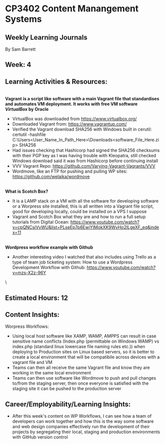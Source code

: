 # CP3402 Content Manangement Systems
## Weekly Learning Journals

By Sam Barrett

## Week: 4

## Learning Activities & Resources:

\
__Vagrant is a script like software with a main Vagrant file that standardises and automates VM deployment. It works with free VM software _VirtualBox_ by Oracle__
- VirtualBox was downloaded from https://www.virtualbox.org/
- Downloaded Vagrant from: https://www.vagrantup.com/
- Verified the Vagrant download SHA256 with Windows built in cerutil: certutil -hashfile C:\Users\<User_Name_In_Path_Here>\Downloads\<software_File_Here.zip> SHA256 
- Had issues checking that Hashicorp had signed the SHA256 checksums with their PGP key as I was having trouble with Kleopatra, still checked Windows download said it was from Hashicorp before continuing install
- VVV Vagrant Repo: https://github.com/Varying-Vagrant-Vagrants/VVV
- Wordmove, like an FTP for pushing and pulling WP sites: https://github.com/welaika/wordmove

\
__What is Scotch Box?__
- It is a LAMP stack on a VM with all the software for developing software or a Worpress site installed, this is all written into a Vagrant file script, good for developing locally, could be installed on a VPS I suppose
- Vagrant and Scotch Box what they are and how to run a full setup tutorials from Digital Ocean: https://www.youtube.com/watch?v=cpQNCsiVyWU&list=PLseEp7p6EwiYIMokXK9WvHo2ILgeXF_eq&index=11

\
__Wordpress workflow example with Github__
- Another interesting video I watched that also includes using Trello as a type of team job ticketing system: How to use a Wordpress Development Workflow with Github: https://www.youtube.com/watch?v=mzs-X2z-96Y

\
## Estimated Hours: 12

## Content Insights:
Worpress Workflows:
- Using local host software like XAMP, WAMP, AMPPS can result in case sensitive name conflicts (Index.php (permittable on Windows WAMP) vs index.php (standard linux lowercase file naming rules etc.)) when deploying to Production sites on Linux based servers, so it is better to create a local environment that will be compatibile across devices with a vagrant file and VM
- Teams can then all receive the same Vagrant file and know they are working in the same local environment
- Teams can then use software like Wordmove to push and pull changes to/from the staging server, then once everyone is satisfied with the staging site it can be pushed to the production server

## Career/Employability/Learning Insights:
- After this week's content on WP Workflows, I can see how a team of developers can work together and how this is the way some software and web design companies effectively run the development of their projects by segregating their local, staging and production environments with GitHub version control

